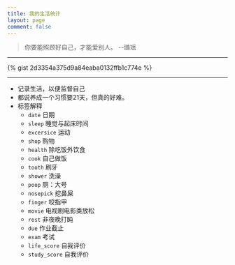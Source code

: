 ```yaml
---
title: 我的生活统计
layout: page
comment: false
---
```


> 你要能照顾好自己，才能爱别人。 --璐瑶

---

{% gist 2d3354a375d9a84eaba0132ffb1c774e %}

---

* 记录生活，以便监督自己
* 都说养成一个习惯要21天，但真的好难。
* 标签解释
  - `date` 日期
  - `sleep` 睡觉与起床时间
  - `excersice` 运动
  - `shop` 购物
  - `health` 除吃饭外饮食
  - `cook` 自己做饭
  - `tooth` 刷牙
  - `shower` 洗澡
  - `poop` 厕：大号
  - `nosepick` 挖鼻屎
  - `finger` 咬指甲
  - `movie` 电视剧电影类放松
  - `rest` 非夜晚打盹
  - `due` 作业截止
  - `exam` 考试
  - `life_score` 自我评价
  - `study_score` 自我评价
